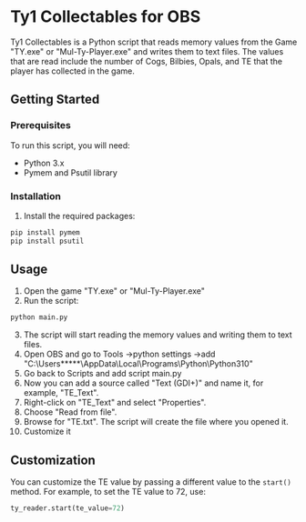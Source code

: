 # Ty1 Collectables for OBS

Ty1 Collectables is a Python script that reads memory values from the Game "TY.exe" or "Mul-Ty-Player.exe" and writes them to text files. The values that are read include the number of Cogs, Bilbies, Opals, and TE that the player has collected in the game. 

## Getting Started

### Prerequisites

To run this script, you will need:
* Python 3.x
* Pymem and Psutil library

### Installation


1. Install the required packages:
```sh
pip install pymem
pip install psutil
```

## Usage

1. Open the game "TY.exe" or "Mul-Ty-Player.exe" 
2. Run the script:
```sh
python main.py
```
3. The script will start reading the memory values and writing them to text files.
4. Open OBS and go to Tools ->python settings ->add "C:\Users\*****\AppData\Local\Programs\Python\Python310"
5. Go back to Scripts and add script main.py
6. Now you can add a source called "Text (GDI+)" and name it, for example, "TE_Text".
7. Right-click on "TE_Text" and select "Properties".
8. Choose "Read from file".
9. Browse for "TE.txt". The script will create the file where you opened it.
10. Customize it

## Customization

You can customize the TE value by passing a different value to the `start()` method. For example, to set the TE value to 72, use:
```python
ty_reader.start(te_value=72)
```
